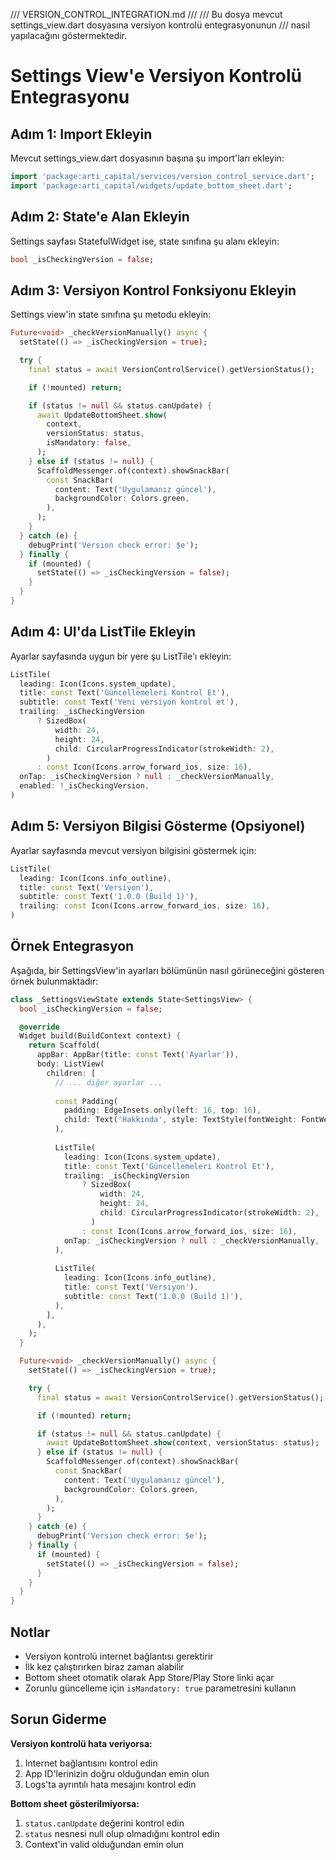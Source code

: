 /// VERSION_CONTROL_INTEGRATION.md
/// 
/// Bu dosya mevcut settings_view.dart dosyasına versiyon kontrolü entegrasyonunun
/// nasıl yapılacağını göstermektedir.

# Settings View'e Versiyon Kontrolü Entegrasyonu

## Adım 1: Import Ekleyin

Mevcut settings_view.dart dosyasının başına şu import'ları ekleyin:

```dart
import 'package:arti_capital/services/version_control_service.dart';
import 'package:arti_capital/widgets/update_bottom_sheet.dart';
```

## Adım 2: State'e Alan Ekleyin

Settings sayfası StatefulWidget ise, state sınıfına şu alanı ekleyin:

```dart
bool _isCheckingVersion = false;
```

## Adım 3: Versiyon Kontrol Fonksiyonu Ekleyin

Settings view'in state sınıfına şu metodu ekleyin:

```dart
Future<void> _checkVersionManually() async {
  setState(() => _isCheckingVersion = true);

  try {
    final status = await VersionControlService().getVersionStatus();

    if (!mounted) return;

    if (status != null && status.canUpdate) {
      await UpdateBottomSheet.show(
        context,
        versionStatus: status,
        isMandatory: false,
      );
    } else if (status != null) {
      ScaffoldMessenger.of(context).showSnackBar(
        const SnackBar(
          content: Text('Uygulamanız güncel'),
          backgroundColor: Colors.green,
        ),
      );
    }
  } catch (e) {
    debugPrint('Version check error: $e');
  } finally {
    if (mounted) {
      setState(() => _isCheckingVersion = false);
    }
  }
}
```

## Adım 4: UI'da ListTile Ekleyin

Ayarlar sayfasında uygun bir yere şu ListTile'ı ekleyin:

```dart
ListTile(
  leading: Icon(Icons.system_update),
  title: const Text('Güncellemeleri Kontrol Et'),
  subtitle: const Text('Yeni versiyon kontrol et'),
  trailing: _isCheckingVersion
      ? SizedBox(
          width: 24,
          height: 24,
          child: CircularProgressIndicator(strokeWidth: 2),
        )
      : const Icon(Icons.arrow_forward_ios, size: 16),
  onTap: _isCheckingVersion ? null : _checkVersionManually,
  enabled: !_isCheckingVersion,
)
```

## Adım 5: Versiyon Bilgisi Gösterme (Opsiyonel)

Ayarlar sayfasında mevcut versiyon bilgisini göstermek için:

```dart
ListTile(
  leading: Icon(Icons.info_outline),
  title: const Text('Versiyon'),
  subtitle: const Text('1.0.0 (Build 1)'),
  trailing: const Icon(Icons.arrow_forward_ios, size: 16),
)
```

## Örnek Entegrasyon

Aşağıda, bir SettingsView'in ayarları bölümünün nasıl görüneceğini gösteren örnek bulunmaktadır:

```dart
class _SettingsViewState extends State<SettingsView> {
  bool _isCheckingVersion = false;

  @override
  Widget build(BuildContext context) {
    return Scaffold(
      appBar: AppBar(title: const Text('Ayarlar')),
      body: ListView(
        children: [
          // ... diğer ayarlar ...
          
          const Padding(
            padding: EdgeInsets.only(left: 16, top: 16),
            child: Text('Hakkında', style: TextStyle(fontWeight: FontWeight.bold)),
          ),
          
          ListTile(
            leading: Icon(Icons.system_update),
            title: const Text('Güncellemeleri Kontrol Et'),
            trailing: _isCheckingVersion
                ? SizedBox(
                    width: 24,
                    height: 24,
                    child: CircularProgressIndicator(strokeWidth: 2),
                  )
                : const Icon(Icons.arrow_forward_ios, size: 16),
            onTap: _isCheckingVersion ? null : _checkVersionManually,
          ),
          
          ListTile(
            leading: Icon(Icons.info_outline),
            title: const Text('Versiyon'),
            subtitle: const Text('1.0.0 (Build 1)'),
          ),
        ],
      ),
    );
  }

  Future<void> _checkVersionManually() async {
    setState(() => _isCheckingVersion = true);

    try {
      final status = await VersionControlService().getVersionStatus();

      if (!mounted) return;

      if (status != null && status.canUpdate) {
        await UpdateBottomSheet.show(context, versionStatus: status);
      } else if (status != null) {
        ScaffoldMessenger.of(context).showSnackBar(
          const SnackBar(
            content: Text('Uygulamanız güncel'),
            backgroundColor: Colors.green,
          ),
        );
      }
    } catch (e) {
      debugPrint('Version check error: $e');
    } finally {
      if (mounted) {
        setState(() => _isCheckingVersion = false);
      }
    }
  }
}
```

## Notlar

- Versiyon kontrolü internet bağlantısı gerektirir
- İlk kez çalıştırırken biraz zaman alabilir
- Bottom sheet otomatik olarak App Store/Play Store linki açar
- Zorunlu güncelleme için `isMandatory: true` parametresini kullanın

## Sorun Giderme

**Versiyon kontrolü hata veriyorsa:**
1. Internet bağlantısını kontrol edin
2. App ID'lerinizin doğru olduğundan emin olun
3. Logs'ta ayrıntılı hata mesajını kontrol edin

**Bottom sheet gösterilmiyorsa:**
1. `status.canUpdate` değerini kontrol edin
2. `status` nesnesi null olup olmadığını kontrol edin
3. Context'in valid olduğundan emin olun
